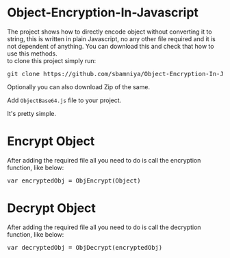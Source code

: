 # Object-Encryption-In-Javascript
The project shows how to directly encode object without converting it to string, this is written in plain Javascript, no any other file required and it is not dependent of anything.
You can download this and check that how to use this methods.<br />
to clone this project simply run: <br/>

<pre>git clone https://github.com/sbamniya/Object-Encryption-In-Javascript.git</pre>
Optionally you can also download Zip of the same.

Add <code>ObjectBase64.js</code> file to your project.

It's pretty simple.

# Encrypt Object
After adding the required file all you need to do is call the encryption function, like below:

<pre>var encryptedObj = ObjEncrypt(Object)</pre>

# Decrypt Object
After adding the required file all you need to do is call the decryption function, like below:

<pre>var decryptedObj = ObjDecrypt(encryptedObj)</pre>

